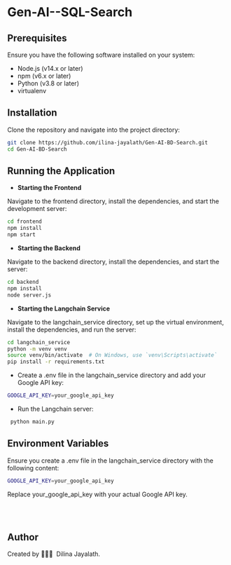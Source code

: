 # Gen-AI--SQL-Search

## Prerequisites

Ensure you have the following software installed on your system:

- Node.js (v14.x or later)
- npm (v6.x or later)
- Python (v3.8 or later)
- virtualenv


## Installation

Clone the repository and navigate into the project directory:

```bash
git clone https://github.com/ilina-jayalath/Gen-AI-BD-Search.git
cd Gen-AI-BD-Search
```

## Running the Application

- **Starting the Frontend**
  
 Navigate to the frontend directory, install the dependencies, and start the development server:

 ```bash
cd frontend
npm install
npm start

```

- **Starting the Backend**
  
Navigate to the backend directory, install the dependencies, and start the server:

 ```bash
cd backend
npm install
node server.js

```

	

- **Starting the Langchain Service**
  
Navigate to the langchain_service directory, set up the virtual environment, install the dependencies, and run the server:


```bash
cd langchain_service
python -m venv venv
source venv/bin/activate  # On Windows, use `venv\Scripts\activate`
pip install -r requirements.txt

```


- Create a .env file in the langchain_service directory and add your Google API key:
 
```bash
GOOGLE_API_KEY=your_google_api_key
```

- Run the Langchain server:

```bash
 python main.py
```

## Environment Variables
Ensure you create a .env file in the langchain_service directory with the following content:

```bash
GOOGLE_API_KEY=your_google_api_key
```

Replace your_google_api_key with your actual Google API key.


<br/><br/>
## Author

Created by 👨🏻‍💻 &nbsp;Dilina Jayalath.
